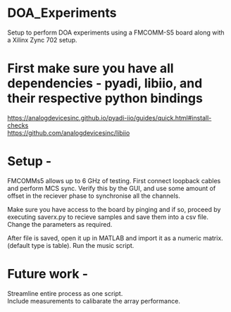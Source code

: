 # DOA_Experiments
Setup to perform DOA experiments using a FMCOMM-S5 board along with a Xilinx Zync 702 setup. 
# First make sure you have all dependencies - pyadi, libiio, and their respective python bindings
https://analogdevicesinc.github.io/pyadi-iio/guides/quick.html#install-checks<br/>
https://github.com/analogdevicesinc/libiio

# Setup - 

FMCOMMs5 allows up to 6 GHz of testing. First connect loopback cables and perform MCS sync. Verify this by the GUI, and use some amount of offset in the reciever phase to synchronise all the channels. <br/>

Make sure you have access to the board by pinging and if so, proceed by executing saverx.py to recieve samples and save them into a csv file. Change the parameters as required. <br/>

After file is saved, open it up in MATLAB  and import it as a numeric matrix.(default type is table). Run the music script. 
# Future work - 

Streamline entire process as one script.<br/>
Include measurements to calibarate the array performance.<br/>



